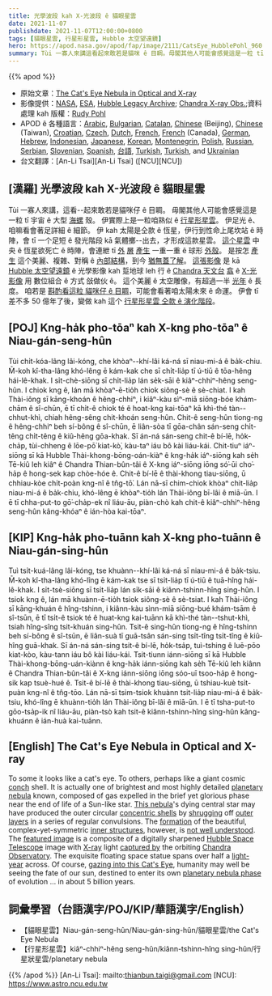 ```yaml
---
title: 光學波段 kah X-光波段 ê 貓眼星雲
date: 2021-11-07
publishdate: 2021-11-07T12:00:00+0800
tags: [貓眼星雲, 行星形星雲, Hubble 太空望遠鏡]
hero: https://apod.nasa.gov/apod/fap/image/2111/CatsEye_HubblePohl_960.jpg
summary: Tùi 一寡人來講這看起來敢若是貓咪 ê 目睭。毋閣其他人可能會感覺這是一粒 tī 宇宙 ê 大型海螺殼。伊實際上是一粒咱熟似 ê 行星形星雲。
---
```


{{% apod %}}

- 原始文章：[The Cat's Eye Nebula in Optical and X-ray](https://apod.nasa.gov/apod/ap211107.html)
- 影像提供：[NASA](https://www.nasa.gov/), [ESA](https://www.esa.int/), [Hubble Legacy Archive](https://hla.stsci.edu/); [Chandra X-ray Obs.](http://chandra.harvard.edu/about/);資料處理 kah 版權：[Rudy Pohl](https://www.astrobin.com/users/Rudy_Pohl/)
- APOD ê 各種語言：[Arabic](https://apod.me/), [Bulgarian](https://mediabricks.bg/apod-bulgaria), [Catalan](http://www.apod.cat/), [Chinese](http://www.bjp.org.cn/mryt/) (Beijing), [Chinese](http://sprite.phys.ncku.edu.tw/astrolab/mirrors/apod/apod.html) (Taiwan), [Croatian](http://www.apod.rs/Croatia.html), [Czech](http://www.astro.cz/apod/), [Dutch](http://www.apod.nl/), [French](http://www.cidehom.com/apod.php),
[French](https://dpelletier.profweb.ca/index.html) (Canada), [German](http://www.starobserver.org/), [Hebrew](http://www.astronomia2009.org.il/info/apod/apod.htm), [Indonesian](http://apod.infoastronomy.org/), [Japanese](http://home.u05.itscom.net/apodjpn/apodj/apodj0.htm), [Korean](http://wouldyoulike.org/apod/), [Montenegrin](http://www.apod.rs/Montenegro.html), [Polish](http://apod.pl/apod/), [Russian](http://www.astronet.ru/db/apod.html), [Serbian](http://www.apod.rs/), [Slovenian](http://apod.fmf.uni-lj.si/), [Spanish](http://observatorio.info/), [台語](https://apod.tw/), [Turkish](https://www.uzaydanhaberler.com/category/gorsel/apod/), [Turkish](https://rasyonalist.org/kategori/apod/), and [Ukrainian](http://astronomy.pp.ua/)
- 台文翻譯：[An-Li Tsai][An-Li Tsai] ([NCU][NCU])

## [漢羅] 光學波段 kah X-光波段 ê 貓眼星雲
Tùi 一寡人來講，這看--起來敢若是貓咪仔 ê 目睭。
毋閣其他人可能會感覺這是一粒 tī 宇宙 ê 大型 [海螺][conch] 殼。
伊實際上是一粒咱熟似 ê [行星形星雲][planetary nebula]。
伊足光 ê、咱嘛看會著足詳細 ê 細節。
伊 kah 太陽是仝款 ê 恆星，伊行到性命上尾坎站 ê 時陣，會 tī 一个足短 ê 發光階段 kā 氣體擲--出去，才形成這款星雲。
[這个星雲][This nebula] 中央 ê 恆星欲死亡 ê 時陣，會連紲 tī [外][outer] [層][layers] [產生][shrugging] 一重一重 ê 球形 [外殼][concentric shells]。
是按怎 [產生][formation] 這个美麗、複雜、對稱 ê [內部結構][inner structures]，到今 [猶無蓋了解][not well understood]。
[這張影像][featured image] 是 kā [Hubble 太空望遠鏡][Hubble Space Telescope] ê 光學影像 kah 踅地球 leh 行 ê [Chandra 天文台][Chandra Observatory] [翕][captured by] ê [X-光影像][X-ray] 用 數位組合 ê 方式 敆做伙 ê。
這个美麗 ê 太空雕像，有超過一半 [光年][light-year] ê 長度。
咱若是 [斟酌看這粒 貓咪仔 ê 目睭][gazing into this Cat's Eye]，可能會看著咱太陽未來 ê 命運。
伊會 tī 差不多 50 億年了後，變做 kah 這个 [行星形星雲 仝款 ê 演化階段][planetary nebula phase]。


## [POJ] Kng-ha̍k pho-tōaⁿ kah X-kng pho-tōaⁿ ê Niau-gán-seng-hûn
Tùi chi̍t-kóa-lâng lâi-kóng, che khòaⁿ--khí-lâi ká-ná sī niau-mi-á ê ba̍k-chiu.
M̄-koh kî-tha-lâng khó-lêng ē kám-kak che sī chi̍t-lia̍p tī ú-tiū ê tōa-hêng hái-lê-khak.
I si̍t-chè-siōng sī chi̍t-lia̍p lán se̍k-sāi ê kiâⁿ-chhiⁿ-hêng seng-hûn.
I chiok kng ê, lán mā khòaⁿ-ē-tio̍h chiok siông-sè ê sè-chiat.
I kah Thài-iông sī kāng-khoán ê hêng-chhiⁿ, i kiâⁿ-kàu sìⁿ-miā siōng-bóe khám-chām ê sî-chūn, ē tī chi̍t-ê chiok té ê hoat-kng kai-tōaⁿ kā khì-thé tàn--chhut-khì, chiah hêng-sêng chit-khoán seng-hûn.
Chit-ê seng-hûn tiong-ng ê hêng-chhiⁿ beh sí-bông ê sî-chūn, ē liân-sòa tī gōa-chân sán-seng chi̍t-têng chi̍t-têng ê kiû-hêng gōa-khak.
Sī án-ná sán-seng chit-ê bí-lē, ho̍k-cha̍p, tùi-chheng ê lōe-pō͘ kiat-kò͘, kàu-taⁿ iáu bô kài liáu-kái.
Chit-tiuⁿ iáⁿ-siōng sī kā Hubble Thài-khong-bōng-oán-kiàⁿ ê kng-ha̍k iáⁿ-siōng kah se̍h Tē-kiû leh kiâⁿ ê Chandra Thian-bûn-tâi ê X-kng iáⁿ-siōng iōng só͘-ūi cho͘-ha̍p ê hong-sek kap chòe-hóe ê.
Chit-ê bí-lē ê thài-khong tiau-siōng, ū chhiau-kòe chi̍t-poàn kng-nî ê tn̂g-tō͘.
Lán nā-sī chim-chiok khòaⁿ chit-lia̍p niau-mi-á ê ba̍k-chiu, khó-lêng ē khòaⁿ-tio̍h lán Thài-iông bī-lâi ê miā-ūn.
I ē tī chha-put-to gō͘-cha̍p-ek nî liáu-āu, piàn-chò kah chit-ê kiâⁿ-chhiⁿ-hêng seng-hûn kâng-khóaⁿ ê ián-hòa kai-tōaⁿ.


## [KIP] Kng-ha̍k pho-tuānn kah X-kng pho-tuānn ê Niau-gán-sing-hûn
Tuì tsi̍t-kuá-lâng lâi-kóng, tse khuànn--khí-lâi ká-ná sī niau-mi-á ê ba̍k-tsiu.
M̄-koh kî-tha-lâng khó-lîng ē kám-kak tse sī tsi̍t-lia̍p tī ú-tiū ê tuā-hîng hái-lê-khak.
I si̍t-tsè-siōng sī tsi̍t-lia̍p lán si̍k-sāi ê kiânn-tshinn-hîng sing-hûn.
I tsiok kng ê, lán mā khuànn-ē-tio̍h tsiok siông-sè ê sè-tsiat.
I kah Thài-iông sī kāng-khuán ê hîng-tshinn, i kiânn-kàu sìnn-miā siōng-bué khám-tsām ê sî-tsūn, ē tī tsi̍t-ê tsiok té ê huat-kng kai-tuānn kā khì-thé tàn--tshut-khì, tsiah hîng-sîng tsit-khuán sing-hûn.
Tsit-ê sing-hûn tiong-ng ê hîng-tshinn beh sí-bông ê sî-tsūn, ē liân-suà tī guā-tsân sán-sing tsi̍t-tîng tsi̍t-tîng ê kiû-hîng guā-khak.
Sī án-ná sán-sing tsit-ê bí-lē, ho̍k-tsa̍p, tuì-tshing ê luē-pōo kiat-kòo, kàu-tann iáu bô kài liáu-kái.
Tsit-tiunn iánn-siōng sī kā Hubble Thài-khong-bōng-uán-kiànn ê kng-ha̍k iánn-siōng kah se̍h Tē-kiû leh kiânn ê Chandra Thian-bûn-tâi ê X-kng iánn-siōng iōng sóo-uī tsoo-ha̍p ê hong-sik kap tsuè-hué ê.
Tsit-ê bí-lē ê thài-khong tiau-siōng, ū tshiau-kuè tsi̍t-puàn kng-nî ê tn̂g-tōo.
Lán nā-sī tsim-tsiok khuànn tsit-lia̍p niau-mi-á ê ba̍k-tsiu, khó-lîng ē khuànn-tio̍h lán Thài-iông bī-lâi ê miā-ūn.
I ē tī tsha-put-to gōo-tsa̍p-ik nî liáu-āu, piàn-tsò kah tsit-ê kiânn-tshinn-hîng sing-hûn kâng-khuánn ê ián-huà kai-tuānn.

## [English] The Cat's Eye Nebula in Optical and X-ray
To some it looks like a cat's eye.
To others, perhaps like a giant cosmic [conch][conch] shell.
It is actually one of brightest and most highly detailed [planetary nebula][planetary nebula] known, composed of gas expelled in the brief yet glorious phase near the end of life of a Sun-like star.
[This nebula][This nebula]'s dying central star may have produced the outer circular [concentric shells][concentric shells] by [shrugging][shrugging] off [outer][outer] [layers][layers] in a series of regular convulsions.
The [formation][formation] of the beautiful, complex-yet-symmetric [inner structures][inner structures], however, is [not well understood][not well understood].
The [featured image][featured image] is a composite of a digitally sharpened [Hubble Space Telescope][Hubble Space Telescope] image with [X-ray][X-ray] light [captured by][captured by] the orbiting [Chandra Observatory][Chandra Observatory].
The exquisite floating space statue spans over half a [light-year][light-year] across.
Of course, [gazing into this Cat's Eye][gazing into this Cat's Eye], humanity may well be seeing the fate of our sun, destined to enter its own [planetary nebula phase][planetary nebula phase] of evolution ... in about 5 billion years.

## 詞彙學習（台語漢字/POJ/KIP/華語漢字/English）
- 【貓眼星雲】Niau-gán-seng-hûn/Niau-gán-sing-hûn/貓眼星雲/the Cat's Eye Nebula
- 【行星形星雲】kiâⁿ-chhiⁿ-hêng seng-hûn/kiânn-tshinn-hîng sing-hûn/行星狀星雲/planetary nebula


{{% /apod %}}
[An-Li Tsai]: mailto:thianbun.taigi@gmail.com
[NCU]: https://www.astro.ncu.edu.tw


[conch]:https://en.wikipedia.org/wiki/Conch
[planetary nebula]:https://en.wikipedia.org/wiki/Planetary_nebula
[This nebula]:http://www.youtube.com/watch?v=tw0VJ1K93PM
[concentric shells]:https://ui.adsabs.harvard.edu/abs/2004A%26A...417..637C/abstract
[shrugging]:https://apod.nasa.gov/apod/ap011003.html
[outer]:https://apod.nasa.gov/apod/ap031101.html
[layers]:https://apod.nasa.gov/apod/ap200607.html
[formation]:https://www.youtube.com/watch?v=AOA-19n4tiQ
[inner structures]:https://ui.adsabs.harvard.edu/abs/2012ApJ...759L..28P/abstract
[not well understood]:https://miro.medium.com/max/625/1*C-zXmTMHObZWyZBUbdruGg.jpeg
[featured image]:https://www.flickr.com/photos/rudypohl/40388468763/in/dateposted/
[Hubble Space Telescope]:https://www.stsci.edu/hst
[X-ray]:https://science.nasa.gov/ems/11_xrays
[captured by]:http://chandra.harvard.edu/photo/openFITS/multiwavelength_data.html
[Chandra Observatory]:http://chandra.harvard.edu/about/
[light-year]:https://spaceplace.nasa.gov/light-year/en/
[gazing into this Cat's Eye]:https://apod.nasa.gov/apod/ap160703.html
[planetary nebula phase]:https://apod.nasa.gov/apod/fap/planetary_nebulae.html
